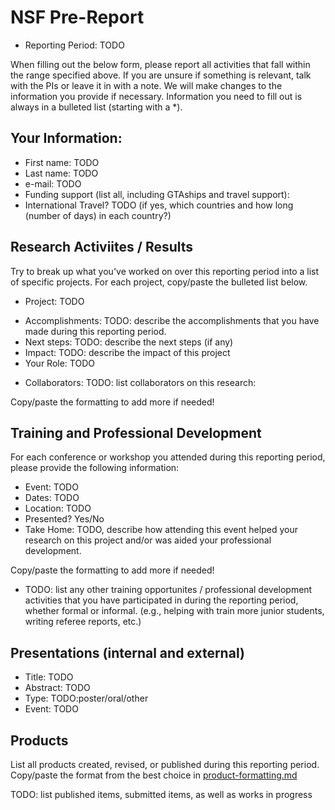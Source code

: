 # NSF Pre-Report

* Reporting Period: TODO 

When filling out the below form, please report all activities that fall within
the range specified above.  If you are unsure if something is relevant, talk
with the PIs or leave it in with a note.  We will make changes to the
information you provide if necessary.  Information you need to fill out is
always in a bulleted list (starting with a *).

## Your Information:

* First name: TODO
* Last name: TODO
* e-mail: TODO
* Funding support (list all, including GTAships and travel support):
* International Travel? TODO (if yes, which countries and how long (number of days) in each country?)

## Research Activiites / Results

Try to break up what you've worked on over this reporting period into a list of
specific projects.  For each project, copy/paste the bulleted list below.

+ Project: TODO
* Accomplishments: TODO: describe the accomplishments that you have made
  during this reporting period.
* Next steps: TODO: describe the next steps (if any)
* Impact: TODO: describe the impact of this project
* Your Role: TODO
+ Collaborators: TODO: list collaborators on this research:

Copy/paste the formatting to add more if needed!

## Training and Professional Development

For each conference or workshop you attended during this reporting period,
please provide the following information:

* Event: TODO
* Dates: TODO
* Location: TODO
* Presented? Yes/No
* Take Home: TODO, describe how attending this event helped your research on this
  project and/or was aided your professional development.

Copy/paste the formatting to add more if needed!

+ TODO: list any other training opportunites / professional development activities
that you have participated in during the reporting period, whether formal or
informal.  (e.g., helping with train more junior students, writing referee
reports, etc.)

## Presentations (internal and external)

* Title: TODO
* Abstract: TODO
* Type: TODO:poster/oral/other
* Event: TODO 

## Products

List all products created, revised, or published during this reporting period.
Copy/paste the format from the best choice in [product-formatting.md](https://github.com/compTAG/student-resources/tree/master/reports/product-formatting.md)

TODO: list published items, submitted items, as well as works in progress

